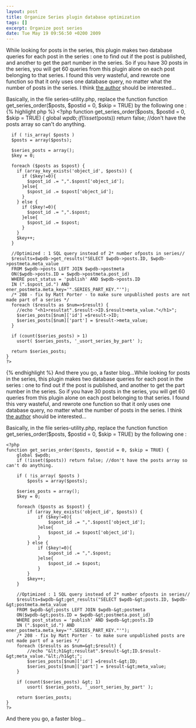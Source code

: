 ```yaml
--- 
layout: post
title: Organize Series plugin database optimization
tags: []
excerpt: Organize post series
date: Tue May 19 09:56:50 +0200 2009
---
```


While looking for posts in the series, this plugin makes two database queries for each post in the series : one to find out if the post is published, and another to get the part number in the series. So if you have 30 posts in the series, you will get 60 queries from this plugin alone on each post belonging to that series. I found this very wasteful, and rewrote one function so that it only uses one database query, no matter what the number of posts in the series. I think <a href="http://unfoldingneurons.com">the author</a> should be interested...

Basically, in the file series-utility.php, replace the function
    function get_series_order($posts, $postid = 0, $skip = TRUE)
by the following one :
{% highlight php %}
    <?php
      function get_series_order($posts, $postid = 0, $skip = TRUE) {
      global $wpdb;
      if (!isset($posts)) return false; //don't have the posts array so can't do anything.

      if ( !is_array( $posts )
      $posts = array($posts);

      $series_posts = array();
      $key = 0;

      foreach ($posts as $spost) {
        if (array_key_exists('object_id', $posts)) {
          if ($key!=0){
            $spost_id .= ",".$spost['object_id'];
          }else{
            $spost_id .= $spost['object_id'];
          }
        } else {
          if ($key!=0){
            $spost_id .= ",".$spost;
          }else{
            $spost_id .= $spost;
          }
        }
        $key++;
      }

      //Optimized : 1 SQL query instead of 2* number ofposts in series//
      $results=$wpdb->get_results("SELECT $wpdb->posts.ID, $wpdb->postmeta.meta_value
      FROM $wpdb->posts LEFT JOIN $wpdb->postmeta
      ON($wpdb->posts.ID = $wpdb->postmeta.post_id)
      WHERE post_status = 'publish' AND $wpdb->posts.ID
      IN (".$spost_id.") AND ener_postmeta.meta_key='".SERIES_PART_KEY."'");
      /* 208 - fix by Matt Porter - to make sure unpublished posts are not made part of a series */
      foreach ($results as $num=>$result) {
        //echo "<h1>resultat".$result->ID.$result>meta_value."</h1>";
        $series_posts[$num]['id'] =$result->ID;
        $series_posts[$num]['part'] = $result->meta_value;
      }

      if (count($series_posts) > 1)
        usort( $series_posts, '_usort_series_by_part' );

      return $series_posts;
    }
    ?>
{% endhighlight %}
And there you go, a faster blog...While looking for posts in the series, this plugin makes two database queries for each post in the series : one to find out if the post is published, and another to get the part number in the series. So if you have 30 posts in the series, you will get 60 queries from this plugin alone on each post belonging to that series. I found this very wasteful, and rewrote one function so that it only uses one database query, no matter what the number of posts in the series. I think <a href="http://unfoldingneurons.com">the author</a> should be interested...

Basically, in the file series-utility.php, replace the function
    function get_series_order($posts, $postid = 0, $skip = TRUE)
by the following one :

    <?php
    function get_series_order($posts, $postid = 0, $skip = TRUE) {
        global $wpdb;
        if (!isset($posts)) return false; //don't have the posts array so can't do anything.

        if ( !is_array( $posts )
            $posts = array($posts);

        $series_posts = array();
        $key = 0;

        foreach ($posts as $spost) {
            if (array_key_exists('object_id', $posts)) {
                if ($key!=0){
                    $spost_id .= ",".$spost['object_id'];
                }else{
                    $spost_id .= $spost['object_id'];
                }
            } else {
                if ($key!=0){
                    $spost_id .= ",".$spost;
                }else{
                    $spost_id .= $spost;
                }
            }
            $key++;
        }

        //Optimized : 1 SQL query instead of 2* number ofposts in series//
        $results=$wpdb-&gt;get_results("SELECT $wpdb-&gt;posts.ID, $wpdb-&gt;postmeta.meta_value
        FROM $wpdb-&gt;posts LEFT JOIN $wpdb-&gt;postmeta
        ON($wpdb-&gt;posts.ID = $wpdb-&gt;postmeta.post_id)
        WHERE post_status = 'publish' AND $wpdb-&gt;posts.ID
        IN (".$spost_id.") AND ener_postmeta.meta_key='".SERIES_PART_KEY."'");
        /* 208 - fix by Matt Porter - to make sure unpublished posts are not made part of a series */
        foreach ($results as $num=&gt;$result) {
            //echo "&lt;h1&gt;resultat".$result-&gt;ID.$result-&gt;meta_value."&lt;/h1&gt;";
            $series_posts[$num]['id'] =$result-&gt;ID;
            $series_posts[$num]['part'] = $result-&gt;meta_value;
        }

        if (count($series_posts) &gt; 1)
            usort( $series_posts, '_usort_series_by_part' );

        return $series_posts;
    }
    ?>

And there you go, a faster blog...
